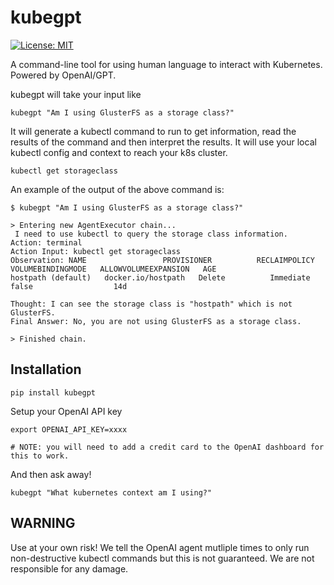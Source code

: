 # kubegpt

[![License: MIT](https://img.shields.io/badge/License-MIT-blue.svg)](https://github.com/xeol-io/xeol/blob/main/LICENSE)

A command-line tool for using human language to interact with Kubernetes. Powered by OpenAI/GPT.

kubegpt will take your input like

```
kubegpt "Am I using GlusterFS as a storage class?"
```

It will generate a kubectl command to run to get information, read the results of the
command and then interpret the results. It will use your local kubectl config and context
to reach your k8s cluster.

```
kubectl get storageclass
```

An example of the output of the above command is:

```
$ kubegpt "Am I using GlusterFS as a storage class?"

> Entering new AgentExecutor chain...
 I need to use kubectl to query the storage class information.
Action: terminal
Action Input: kubectl get storageclass
Observation: NAME                 PROVISIONER          RECLAIMPOLICY   VOLUMEBINDINGMODE   ALLOWVOLUMEEXPANSION   AGE
hostpath (default)   docker.io/hostpath   Delete          Immediate           false                  14d

Thought: I can see the storage class is "hostpath" which is not GlusterFS.
Final Answer: No, you are not using GlusterFS as a storage class.

> Finished chain.
```

## Installation

```
pip install kubegpt
```

Setup your OpenAI API key

```
export OPENAI_API_KEY=xxxx

# NOTE: you will need to add a credit card to the OpenAI dashboard for this to work.
```

And then ask away!

```
kubegpt "What kubernetes context am I using?"
```

## WARNING

Use at your own risk! We tell the OpenAI agent mutliple times to only run non-destructive
kubectl commands but this is not guaranteed. We are not responsible for any damage.
